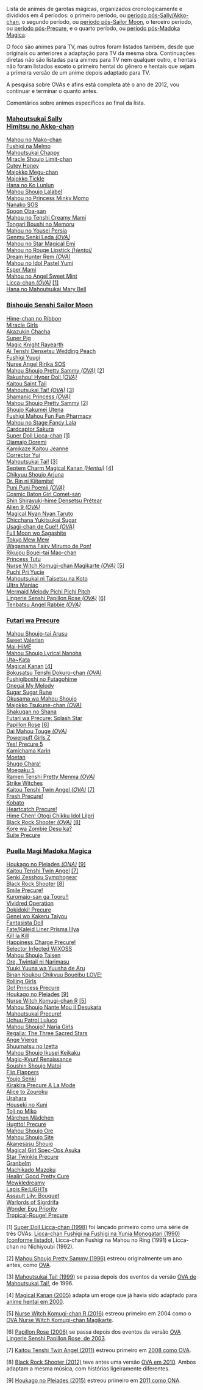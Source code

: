 Lista de animes de garotas mágicas, organizados cronologicamente e divididos em 4 períodos: o primeiro período, ou [período pós-Sally/Akko-chan](#mahoutsukai-sally-himitsu-no-akko-chan), o segundo período, ou [período pós-Sailor Moon](#bishoujo-senshi-sailor-moon), o terceiro período, ou [período pós-Precure](#futari-wa-precure), e o quarto período, ou [período pós-Madoka Magica](#puella-magi-madoka-magica).

O foco são animes para TV, mas outros foram listados também, desde que originais ou anteriores a adaptação para TV da mesma
obra. Continuações diretas não são listadas para animes para TV nem qualquer outro, e hentais não foram listados exceto o
primeiro hentai do gênero e hentais que sejam a primeira versão de um anime depois adaptado para TV.

A pesquisa sobre OVAs e afins está completa até o ano de 2012, vou continuar e terminar o quanto antes.

Comentários sobre animes específicos ao final da lista. 

### [**Mahoutsukai Sally**](https://myanimelist.net/anime/3356/Mahoutsukai_Sally)<br> [**Himitsu no Akko-chan**](https://myanimelist.net/anime/3285/Himitsu_no_Akko-chan)  
[Mahou no Mako-chan](https://myanimelist.net/anime/4113/Mahou_no_Mako-chan)  
[Fushigi na Melmo](https://myanimelist.net/anime/5476/Fushigi_na_Melmo)  
[Mahoutsukai Chappy](https://myanimelist.net/anime/3845/Mahoutsukai_Chappy)  
[Miracle Shoujo Limit-chan](https://myanimelist.net/anime/3630/Miracle_Shoujo_Limit-chan)  
[Cutey Honey](https://myanimelist.net/anime/1661/Cutey_Honey)  
[Majokko Megu-chan](https://myanimelist.net/anime/3388/Majokko_Megu-chan)  
[Majokko Tickle](https://myanimelist.net/anime/3881/Majokko_Tickle)  
[Hana no Ko Lunlun](https://myanimelist.net/anime/2230/Hana_no_Ko_Lunlun)  
[Mahou Shoujo Lalabel](https://myanimelist.net/anime/3878/Mahou_Shoujo_Lalabel)  
[Mahou no Princess Minky Momo](https://myanimelist.net/anime/518/Mahou_no_Princess_Minky_Momo)  
[Nanako SOS](https://myanimelist.net/anime/3619/Nanako_SOS)  
[Spoon Oba-san](https://myanimelist.net/anime/2612/Spoon_Oba-san)  
[Mahou no Tenshi Creamy Mami](https://myanimelist.net/anime/2044/Mahou_no_Tenshi_Creamy_Mami)  
[Tongari Boushi no Memoru](https://myanimelist.net/anime/3754/Tongari_Boushi_no_Memole)  
[Mahou no Yousei Persia](https://myanimelist.net/anime/2039/Mahou_no_Yousei_Persia)  
[Genmu Senki Leda _(OVA)_](https://myanimelist.net/anime/2196/Genmu_Senki_Leda)  
[Mahou no Star Magical Emi](https://myanimelist.net/anime/2038/Mahou_no_Star_Magical_Emi)  
[Mahou no Rouge Lipstick _(Hentai)_](https://myanimelist.net/anime/3643/Mahou_no_Rouge_Lipstick)  
[Dream Hunter Rem _(OVA)_](https://myanimelist.net/anime/4003/Dream_Hunter_Rem)  
[Mahou no Idol Pastel Yumi](https://myanimelist.net/anime/3660/Mahou_no_Idol_Pastel_Yumi)  
[Esper Mami](https://myanimelist.net/anime/3023/Esper_Mami)  
[Mahou no Angel Sweet Mint](https://myanimelist.net/anime/2040/Mahou_no_Angel_Sweet_Mint)  
<a name="licca-chan-ova"></name>
[Licca-chan _(OVA)_](https://myanimelist.net/anime/9792/Licca-chan_Fushigi_na_Fushigi_na_Yunia_Monogatari) [[1]](#-nota1)  
[Hana no Mahoutsukai Mary Bell](https://myanimelist.net/anime/2804/Hana_no_Mahoutsukai_Mary_Bell)  

### [**Bishoujo Senshi Sailor Moon**](https://myanimelist.net/anime/530/Bishoujo_Senshi_Sailor_Moon)  
[Hime-chan no Ribbon](https://myanimelist.net/anime/2037/Hime-chan_no_Ribbon)  
[Miracle Girls](https://myanimelist.net/anime/2834/Miracle☆Girls)  
[Akazukin Chacha](https://myanimelist.net/anime/103/Akazukin_Chacha)  
[Super Pig](https://myanimelist.net/anime/2041/Ai_to_Yuuki_no_Pig_Girl_Tonde_Buurin)  
[Magic Knight Rayearth](https://myanimelist.net/anime/435/Magic_Knight_Rayearth)  
[Ai Tenshi Densetsu Wedding Peach](https://myanimelist.net/anime/1533/Ai_Tenshi_Densetsu_Wedding_Peach)  
[Fushigi Yuugi](https://myanimelist.net/anime/123/Fushigi_Yuugi)  
[Nurse Angel Ririka SOS](https://myanimelist.net/anime/616/Nurse_Angel_Ririka_SOS)  
<a name="pretty-sammy-ova"></a>
[Mahou Shoujo Pretty Sammy _(OVA)_](https://myanimelist.net/anime/1918/Mahou_Shoujo_Pretty_Sammy) [[2]](#-nota2)  
[Rakushou! Hyper Doll _(OVA)_](https://myanimelist.net/anime/2522/Rakushou_Hyper_Doll)  
[Kaitou Saint Tail](https://myanimelist.net/anime/1567/Kaitou_Saint_Tail)  
<a name="mahoutsukai-tai-ova"></a>
[Mahoutsukai Tai! _(OVA)_](https://myanimelist.net/anime/629/Mahoutsukai_Tai) [[3]](#-nota3)  
[Shamanic Princess _(OVA)_](https://myanimelist.net/anime/1182/Shamanic_Princess)  
<a name="pretty-sammy-tv"></a>
[Mahou Shoujo Pretty Sammy](https://myanimelist.net/anime/1502/Mahou_Shoujo_Pretty_Sammy_1996) [[2]](#-nota2)  
[Shoujo Kakumei Utena](https://myanimelist.net/anime/440/Shoujo_Kakumei_Utena)  
[Fushigi Mahou Fun Fun Pharmacy](https://myanimelist.net/anime/8503/Fushigi_Mahou_Fun_Fun_Pharmacy)  
[Mahou no Stage Fancy Lala](https://myanimelist.net/anime/604/Mahou_no_Stage_Fancy_Lala)  
[Cardcaptor Sakura](https://myanimelist.net/anime/232/Cardcaptor_Sakura)  
<a name="licca-chan-tv"></name>
[Super Doll Licca-chan](https://myanimelist.net/anime/2766/Super_Doll_Licca-chan) [[1]](#-nota1)  
[Ojamajo Doremi](https://myanimelist.net/anime/350/Ojamajo_Doremi)  
[Kamikaze Kaitou Jeanne](https://myanimelist.net/anime/142/Kamikaze_Kaitou_Jeanne)  
[Corrector Yui](https://myanimelist.net/anime/111/Corrector_Yui)  
<a name="mahoutsukai-tai-tv"></a>
[Mahoutsukai Tai!](https://myanimelist.net/anime/630/Mahoutsukai_Tai_TV) [[3]](#-nota3)  
<a name="magical-kanan-hentai"></a>
[Septem Charm Magical Kanan _(Hentai)_](https://myanimelist.net/anime/3301/Septem_Charm_Magical_Kanan) [[4]](#-nota4)  
[Chikyuu Shoujo Arjuna](https://myanimelist.net/anime/812/Chikyuu_Shoujo_Arjuna)  
[Dr. Rin ni Kiitemite!](https://myanimelist.net/anime/2259/Dr_Rin_ni_Kiitemite)  
[Puni Puni Poemii _(OVA)_](https://myanimelist.net/anime/564/Puni_Puni☆Poemii)  
[Cosmic Baton Girl Comet-san](https://myanimelist.net/anime/2036/Cosmic_Baton_Girl_Comet-san☆)  
[Shin Shirayuki-hime Densetsu Prétear](https://myanimelist.net/anime/100/Shin_Shirayuki-hime_Densetsu_Prétear)  
[Alien 9 _(OVA)_](https://myanimelist.net/anime/1177/Alien_9)  
[Magical Nyan Nyan Taruto](https://myanimelist.net/anime/952/Magical_Nyan_Nyan_Taruto)  
[Chicchana Yukitsukai Sugar](https://myanimelist.net/anime/831/Chicchana_Yukitsukai_Sugar)  
[Usagi-chan de Cue!! _(OVA)_](https://myanimelist.net/anime/991/Usagi-chan_de_Cue)  
[Full Moon wo Sagashite](https://myanimelist.net/anime/122/Full_Moon_wo_Sagashite)  
[Tokyo Mew Mew](https://myanimelist.net/anime/687/Tokyo_Mew_Mew)  
[Wagamama Fairy Mirumo de Pon!](https://myanimelist.net/anime/1744/Wagamama☆Fairy_Mirumo_de_Pon)  
[Rikujou Bouei-tai Mao-chan](https://myanimelist.net/anime/980/Rikujou_Bouei-tai_Mao-chan)  
[Princess Tutu](https://myanimelist.net/anime/721/Princess_Tutu)  
<a name="komugi-chan-ova"></a>
[Nurse Witch Komugi-chan Magikarte _(OVA)_](https://myanimelist.net/anime/615/Nurse_Witch_Komugi-chan_Magikarte) [[5]](#-nota5)  
[Puchi Pri Yucie](https://myanimelist.net/anime/327/Puchi_PriYucie)  
[Mahoutsukai ni Taisetsu na Koto](https://myanimelist.net/anime/273/Mahoutsukai_ni_Taisetsu_na_Koto)  
[Ultra Maniac](https://myanimelist.net/anime/178/Ultra_Maniac)  
[Mermaid Melody Pichi Pichi Pitch](https://myanimelist.net/anime/521/Mermaid_Melody_Pichi_Pichi_Pitch)  
<a name="papillon-rose-ova"></a>
[Lingerie Senshi Papillon Rose _(OVA)_](https://myanimelist.net/anime/1995/Lingerie_Senshi_Papillon_Rose) [[6]](#-nota6)  
[Tenbatsu Angel Rabbie _(OVA)_](https://myanimelist.net/anime/681/Tenbatsu_Angel_Rabbie☆)  

### [**Futari wa Precure**](https://myanimelist.net/anime/603/Futari_wa_Precure)  
[Mahou Shoujo-tai Arusu](https://myanimelist.net/anime/872/Mahou_Shoujo-tai_Arusu)  
[Sweet Valerian](https://myanimelist.net/anime/2727/Sweet_Valerian)  
[Mai-HiME](https://myanimelist.net/anime/98/Mai-HiME)  
[Mahou Shoujo Lyrical Nanoha](https://myanimelist.net/anime/76/Mahou_Shoujo_Lyrical_Nanoha)  
[Uta~Kata](https://myanimelist.net/anime/688/Uta∽Kata)  
<a name="magical-kanan-tv"></a>
[Magical Kanan](https://myanimelist.net/anime/349/Magical_Canan) [[4]](#-nota4)  
[Bokusatsu Tenshi Dokuro-chan _(OVA)_](https://myanimelist.net/anime/357/Bokusatsu_Tenshi_Dokuro-chan)  
[Fushigiboshi no Futagohime](https://myanimelist.net/anime/505/Fushigiboshi_no☆Futagohime)  
[Onegai My Melody](https://myanimelist.net/anime/2489/Onegai_My_Melody)  
[Sugar Sugar Rune](https://myanimelist.net/anime/1642/Sugar_Sugar_Rune)  
[Okusama wa Mahou Shoujo](https://myanimelist.net/anime/614/Okusama_wa_Mahou_Shoujo)  
[Majokko Tsukune-chan _(OVA)_](https://myanimelist.net/anime/2457/Majokko_Tsukune-chan)  
[Shakugan no Shana](https://myanimelist.net/anime/355/Shakugan_no_Shana)  
[Futari wa Precure: Splash Star](https://myanimelist.net/anime/1534/Futari_wa_Precure__Splash☆Star)  
<a name="papillon-rose-tv"></a>
[Papillon Rose](https://myanimelist.net/anime/3112/Papillon_Rose) [[6]](#-nota6)  
[Dai Mahou Touge _(OVA)_](https://myanimelist.net/anime/933/Dai_Mahou_Touge)  
[Powerpuff Girls Z](https://myanimelist.net/anime/1221/Demashita_Powerpuff_Girls_Z)  
[Yes! Precure 5](https://myanimelist.net/anime/1932/Yes_Precure_5)  
[Kamichama Karin](https://myanimelist.net/anime/1808/Kamichama_Karin)  
[Moetan](https://myanimelist.net/anime/2367/Moetan)  
[Shugo Chara!](https://myanimelist.net/anime/2923/Shugo_Chara)  
[Moegaku 5](https://myanimelist.net/anime/3573/Moegaku★5)  
[Ramen Tenshi Pretty Menma _(OVA)_](https://myanimelist.net/anime/7882/Ramen_Tenshi_Pretty_Menma)  
[Strike Witches](https://myanimelist.net/anime/3667/Strike_Witches)  
<a name="twin-angel-ova"></a>
[Kaitou Tenshi Twin Angel _(OVA)_](https://myanimelist.net/anime/3805/Kaitou_Tenshi_Twin_Angel) [[7]](#-nota7)  
[Fresh Precure!](https://myanimelist.net/anime/5684/Fresh_Precure)  
[Kobato](https://myanimelist.net/anime/5678/Kobato)  
[Heartcatch Precure!](https://myanimelist.net/anime/7645/Heartcatch_Precure)  
[Hime Chen! Otogi Chikku Idol Lilpri](https://myanimelist.net/anime/8206/Hime_Chen_Otogi_Chikku_Idol_Lilpri)  
<a name="black-rock-shooter-ova"></a>
[Black Rock Shooter _(OVA)_](https://myanimelist.net/anime/7059/Black★Rock_Shooter_OVA) [[8]](#-nota8)  
[Kore wa Zombie Desu ka?](https://myanimelist.net/anime/8841/Kore_wa_Zombie_Desu_ka)  
[Suite Precure](https://myanimelist.net/anime/9893/Suite_Precure♪)  

### [**Puella Magi Madoka Magica**](https://myanimelist.net/anime/9756/Mahou_Shoujo_Madoka★Magica)  
<a name="pleiades-ona"></a>
[Houkago no Pleiades _(ONA)_](https://myanimelist.net/anime/9911/Houkago_no_Pleiades) [[9]](#-nota9)  
<a name="twin-angel-tv"></a>
[Kaitou Tenshi Twin Angel](https://myanimelist.net/anime/10217/Kaitou_Tenshi_Twin_Angel__Kyun_Kyun☆Tokimeki_Paradise) [[7]](#-nota7)  
[Senki Zesshou Symphogear](https://myanimelist.net/anime/11751/Senki_Zesshou_Symphogear)  
<a name="black-rock-shooter-tv"></a>
[Black Rock Shooter](https://myanimelist.net/anime/11285/Black★Rock_Shooter_TV) [[8]](#-nota8)  
[Smile Precure!](https://myanimelist.net/anime/12191/Smile_Precure)  
[Kuromajo-san ga Tooru!!](https://myanimelist.net/anime/13159/Kuromajo-san_ga_Tooru)  
[Vividred Operation](https://myanimelist.net/anime/14283/Vividred_Operation)  
[Dokidoki! Precure](https://myanimelist.net/anime/16419/Dokidoki_Precure)  
[Genei wo Kakeru Taiyou](https://myanimelist.net/anime/17651/Genei_wo_Kakeru_Taiyou)  
[Fantasista Doll](https://myanimelist.net/anime/15883/Fantasista_Doll)  
[Fate/Kaleid Liner Prisma Illya](https://myanimelist.net/anime/14829/Fate_kaleid_liner_Prisma☆Illya)  
[Kill la Kill](https://myanimelist.net/anime/18679/Kill_la_Kill)  
[Happiness Charge Precure!](https://myanimelist.net/anime/21407/Happiness_Charge_Precure)  
[Selector Infected WIXOSS](https://myanimelist.net/anime/22273/Selector_Infected_WIXOSS)  
[Mahou Shoujo Taisen](https://myanimelist.net/anime/21421/Mahou_Shoujo_Taisen)  
[Ore, Twintail ni Narimasu](https://myanimelist.net/anime/24705/Ore_Twintail_ni_Narimasu)  
[Yuuki Yuuna wa Yuusha de Aru](https://myanimelist.net/anime/25519/Yuuki_Yuuna_wa_Yuusha_de_Aru)  
[Binan Koukou Chikyuu Boueibu LOVE!](https://myanimelist.net/anime/27727/Binan_Koukou_Chikyuu_Boueibu_LOVE)  
[Rolling Girls](https://myanimelist.net/anime/25867/Rolling☆Girls)  
[Go! Princess Precure](https://myanimelist.net/anime/28669/Go_Princess_Precure)  
<a name="pleiades-tv"></a>
[Houkago no Pleiades](https://myanimelist.net/anime/17919/Houkago_no_Pleiades_TV) [[9]](#-nota9)  
<a name="komugi-chan-tv"></a>
[Nurse Witch Komugi-chan R](https://myanimelist.net/anime/31890/Nurse_Witch_Komugi-chan_R) [[5]](#-nota5)  
[Mahou Shoujo Nante Mou Ii Desukara](https://myanimelist.net/anime/31793/Mahou_Shoujo_Nante_Mou_Ii_Desukara)  
[Mahoutsukai Precure!](https://myanimelist.net/anime/31884/Mahoutsukai_Precure)  
[Uchuu Patrol Luluco](https://myanimelist.net/anime/32681/Uchuu_Patrol_Luluco)  
[Mahou Shoujo? Naria Girls](https://myanimelist.net/anime/33394/Mahou_Shoujo_Naria☆Girls)  
[Regalia: The Three Sacred Stars](https://myanimelist.net/anime/32961/Regalia__The_Three_Sacred_Stars)  
[Ange Vierge](https://myanimelist.net/anime/32171/Ange_Vierge)  
[Shuumatsu no Izetta](https://myanimelist.net/anime/33433/Shuumatsu_no_Izetta)  
[Mahou Shoujo Ikusei Keikaku](https://myanimelist.net/anime/33003/Mahou_Shoujo_Ikusei_Keikaku)  
[Magic-Kyun! Renaissance](https://myanimelist.net/anime/33299/Magic-Kyun_Renaissance)  
[Soushin Shoujo Matoi](https://myanimelist.net/anime/33668/Soushin_Shoujo_Matoi)  
[Flip Flappers](https://myanimelist.net/anime/32979/Flip_Flappers)  
[Youjo Senki](https://myanimelist.net/anime/32615/Youjo_Senki)  
[Kirakira Precure A La Mode](https://myanimelist.net/anime/34290/Kirakira☆Precure_A_La_Mode)  
[Alice to Zouroku](https://myanimelist.net/anime/34350/Alice_to_Zouroku)  
[Urahara](https://myanimelist.net/anime/35250/Urahara)  
[Houseki no Kuni](https://myanimelist.net/anime/35557/Houseki_no_Kuni_TV)  
[Toji no Miko](https://myanimelist.net/anime/35589/Toji_no_Miko)  
[Märchen Mädchen](https://myanimelist.net/anime/35997/Märchen_Mädchen)  
[Hugtto! Precure](https://myanimelist.net/anime/36593/Hug_tto_Precure)  
[Mahou Shoujo Ore](https://myanimelist.net/anime/36902/Mahou_Shoujo_Ore)  
[Mahou Shoujo Site](https://myanimelist.net/anime/36266/Mahou_Shoujo_Site)  
[Akanesasu Shoujo](https://myanimelist.net/anime/37561/Akanesasu_Shoujo)  
[Magical Girl Spec-Ops Asuka](https://myanimelist.net/anime/37979/Mahou_Shoujo_Tokushusen_Asuka)  
[Star Twinkle Precure](https://myanimelist.net/anime/38578/Star☆Twinkle_Precure)  
[Granbelm](https://myanimelist.net/anime/39417/Granbelm)  
[Machikado Mazoku](https://myanimelist.net/anime/39071/Machikado_Mazoku)  
[Healin' Good Pretty Cure](https://myanimelist.net/anime/40610/Healin_Good♡Precure)  
[Mewkledreamy](https://myanimelist.net/anime/40327/Mewkledreamy)  
[Lapis Re:LiGHTs](https://myanimelist.net/anime/37587/Lapis_Re_LiGHTs)  
[Assault Lily: Bouquet](https://myanimelist.net/anime/40550/Assault_Lily__Bouquet)  
[Warlords of Sigrdrifa](https://myanimelist.net/anime/41372/Senyoku_no_Sigrdrifa)  
[Wonder Egg Priority](https://myanimelist.net/anime/43299/Wonder_Egg_Priority)  
[Tropical-Rouge! Precure](https://myanimelist.net/anime/44191/Tropical-Rouge_Precure)  

<a name="-nota1"></a>
[1] [Super Doll Licca-chan (1998)](#licca-chan-tv) foi lançado primeiro como uma série de três OVAs: [Licca-chan Fushigi na Fushigi na Yunia Monogatari (1990) (conforme listado)](#licca-chan-ova), Licca-chan Fushigi na Mahou no Ring (1991) e Licca-chan no Nichiyoubi (1992).

<a name="-nota2"></a>
[2] [Mahou Shoujo Pretty Sammy (1996)](#pretty-sammy-tv) estreou originalmente um ano antes, como [OVA](#pretty-sammy-ova).

<a name="-nota3"></a>
[3] [Mahoutsukai Tai! (1999)](#mahoutsukai-tai-tv) se passa depois dos eventos da versão [OVA de Mahoutsukai Tai!](#mahoutsukai-tai-ova), de 1996.

<a name="-nota4"></a>
[4] [Magical Kanan (2005)](#magical-kanan-tv) adapta um eroge que já havia sido adaptado para [anime hentai em 2000](#magical-kanan-hentai).

<a name="-nota5"></a>
[5] [Nurse Witch Komugi-chan R (2016)](#komugi-chan-tv) estreou primeiro em 2004 como o [OVA Nurse Witch Komugi-chan Magikarte](#komugi-chan-ova).

<a name="-nota6"></a>
[6] [Papillon Rose (2006)](#papillon-rose-tv) se passa depois dos eventos da versão [OVA Lingerie Senshi Papillon Rose, de 2003](#papillon-rose-ova).

<a name="-nota7"></a>
[7] [Kaitou Tenshi Twin Angel (2011)](#twin-angel-tv) estreou primeiro em [2008 como OVA](#twin-angel-ova).

<a name="-nota8"></a>
[8] [Black Rock Shooter (2012)](#black-rock-shooter-tv) teve antes uma versão [OVA em 2010](#black-rock-shooter-ova). Ambos adaptam a mesma música,    com histórias ligeiramente diferentes.

<a name="-nota9"></a>
[9] [Houkago no Pleiades (2015)](#pleiades-tv) estreou primeiro em [2011 como ONA](#pleiades-ona).
